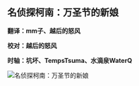 ## 名侦探柯南：万圣节的新娘

**翻译：mm子、越后的怒风**

**校对：越后的怒风**

**时轴：坑坏、TempsTsuma、水滴泉WaterQ**

![名侦探柯南：万圣节的新娘](https://images2.imgbox.com/43/d2/ojsbGGOY_o.png)
